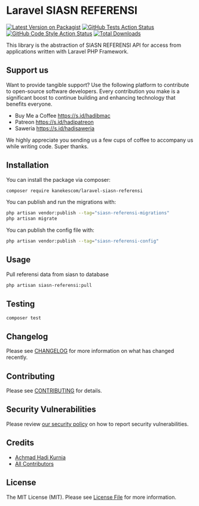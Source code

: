 # Laravel SIASN REFERENSI

[![Latest Version on Packagist](https://img.shields.io/packagist/v/kanekescom/laravel-siasn-referensi.svg?style=flat-square)](https://packagist.org/packages/kanekescom/laravel-siasn-referensi)
[![GitHub Tests Action Status](https://img.shields.io/github/actions/workflow/status/kanekescom/laravel-siasn-referensi/run-tests.yml?branch=main&label=tests&style=flat-square)](https://github.com/kanekescom/laravel-siasn-referensi/actions?query=workflow%3Arun-tests+branch%3Amain)
[![GitHub Code Style Action Status](https://img.shields.io/github/actions/workflow/status/kanekescom/laravel-siasn-referensi/fix-php-code-style-issues.yml?branch=main&label=code%20style&style=flat-square)](https://github.com/kanekescom/laravel-siasn-referensi/actions?query=workflow%3A"Fix+PHP+code+style+issues"+branch%3Amain)
[![Total Downloads](https://img.shields.io/packagist/dt/kanekescom/laravel-siasn-referensi.svg?style=flat-square)](https://packagist.org/packages/kanekescom/laravel-siasn-referensi)

This library is the abstraction of SIASN REFERENSI API for access from applications written with Laravel PHP Framework.

## Support us

Want to provide tangible support? Use the following platform to contribute to open-source software developers. Every contribution you make is a significant boost to continue building and enhancing technology that benefits everyone.

- Buy Me a Coffee https://s.id/hadibmac
- Patreon https://s.id/hadipatreon
- Saweria https://s.id/hadisaweria

We highly appreciate you sending us a few cups of coffee to accompany us while writing code. Super thanks.

## Installation

You can install the package via composer:

```bash
composer require kanekescom/laravel-siasn-referensi
```

You can publish and run the migrations with:

```bash
php artisan vendor:publish --tag="siasn-referensi-migrations"
php artisan migrate
```

You can publish the config file with:

```bash
php artisan vendor:publish --tag="siasn-referensi-config"
```

## Usage

Pull referensi data from siasn to database

```bash
php artisan siasn-referensi:pull
```

## Testing

```bash
composer test
```

## Changelog

Please see [CHANGELOG](CHANGELOG.md) for more information on what has changed recently.

## Contributing

Please see [CONTRIBUTING](CONTRIBUTING.md) for details.

## Security Vulnerabilities

Please review [our security policy](../../security/policy) on how to report security vulnerabilities.

## Credits

- [Achmad Hadi Kurnia](https://github.com/kanekescom)
- [All Contributors](../../contributors)

## License

The MIT License (MIT). Please see [License File](LICENSE.md) for more information.
